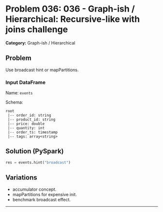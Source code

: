 # Problem 036: 036 - Graph-ish / Hierarchical: Recursive-like with joins challenge

**Category:** Graph-ish / Hierarchical

## Problem
Use broadcast hint or mapPartitions.

### Input DataFrame
Name: `events`

Schema:
```
root
 |-- order_id: string
 |-- product_id: string
 |-- price: double
 |-- quantity: int
 |-- order_ts: timestamp
 |-- tags: array<string>
```

## Solution (PySpark)
```python
res = events.hint("broadcast")
```

## Variations
- accumulator concept.
- mapPartitions for expensive init.
- benchmark broadcast effect.

---
